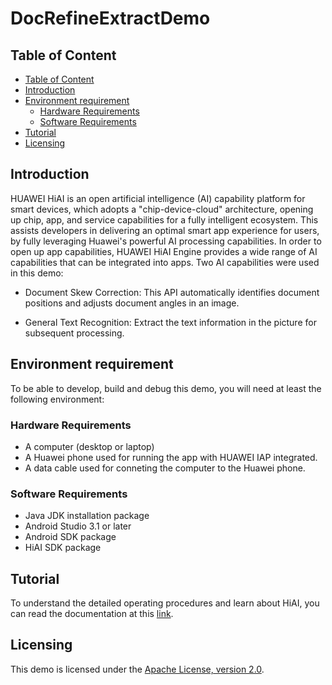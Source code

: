 ﻿# DocRefineExtractDemo

## Table of Content
  - [Table of Content](#table-of-content)
  - [Introduction](#introduction)
  - [Environment requirement](#environment-requirement)
    - [Hardware Requirements](#hardware-Requirements)
    - [Software Requirements](#software-Requirements)
  - [Tutorial](#tutorial)
  - [Licensing](#licensing)

## Introduction

HUAWEI HiAI is an open artificial intelligence (AI) capability platform for smart devices, which adopts a "chip-device-cloud" architecture, opening up chip, app, and service capabilities for a fully intelligent ecosystem. This assists developers in delivering an optimal smart app experience for users, by fully leveraging Huawei's powerful AI processing capabilities.
In order to open up app capabilities, HUAWEI HiAI Engine provides a wide range of AI capabilities that can be integrated into apps. Two AI capabilities were used in this demo:

* Document Skew Correction: This API automatically identifies document positions and adjusts document angles in an image.

* General Text Recognition: Extract the text information in the picture for subsequent processing.

## Environment requirement

To be able to develop, build and debug this demo, you will need at least the following environment:

### Hardware Requirements
* A computer (desktop or laptop)
* A Huawei phone used for running the app with HUAWEI IAP integrated.
* A data cable used for conneting the computer to the Huawei phone.

### Software Requirements
* Java JDK installation package
* Android Studio 3.1 or later
* Android SDK package
* HiAI SDK package

## Tutorial

To understand the detailed operating procedures and learn about HiAI, you can read the documentation at this [link](https://developer.huawei.com/consumer/cn/codelab/HiAIDocRefineExtract/index.html).

## Licensing

This demo is licensed under the [Apache License, version 2.0](http://www.apache.org/licenses/LICENSE-2.0).
